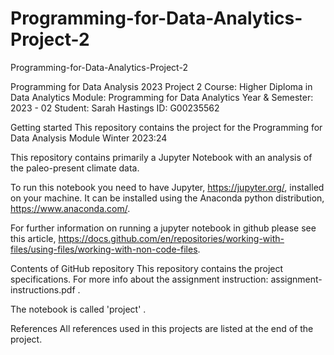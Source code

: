 # Programming-for-Data-Analytics-Project-2
Programming-for-Data-Analytics-Project-2



Programming for Data Analysis 2023 Project 2
Course: Higher Diploma in Data Analytics
Module: Programming for Data Analytics
Year & Semester: 2023 - 02
Student: Sarah Hastings
ID: G00235562


Getting started
This repository contains the project for the Programming for Data Analysis Module Winter 2023:24

This repository contains primarily a Jupyter Notebook with an analysis of the paleo-present climate data.

To run this notebook you need to have Jupyter, https://jupyter.org/, installed on your machine. It can be installed using the Anaconda python distribution, https://www.anaconda.com/.

For further information on running a jupyter notebook in github please see this article, https://docs.github.com/en/repositories/working-with-files/using-files/working-with-non-code-files.

Contents of GitHub repository
This repository contains the project specifications. For more info about the assignment instruction: assignment-instructions.pdf .

The notebook is called 'project' .

References
All references used in this projects are listed at the end of the project.
